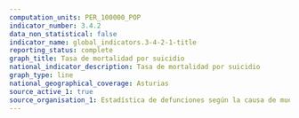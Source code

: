 ```yaml
---
computation_units: PER_100000_POP
indicator_number: 3.4.2
data_non_statistical: false
indicator_name: global_indicators.3-4-2-1-title
reporting_status: complete
graph_title: Tasa de mortalidad por suicidio
national_indicator_description: Tasa de mortalidad por suicidio
graph_type: line
national_geographical_coverage: Asturias
source_active_1: true
source_organisation_1: Estadística de defunciones según la causa de muerte, INE
---
```

